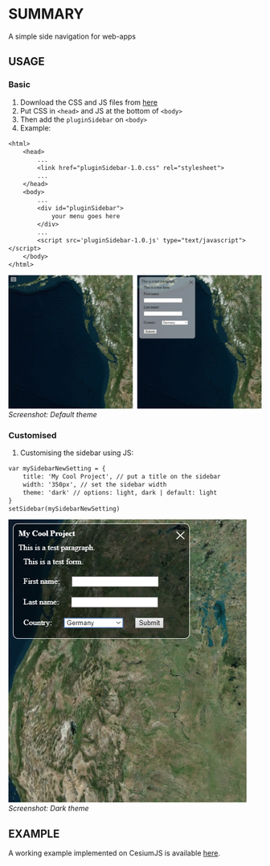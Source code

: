 # SUMMARY
A simple side navigation for web-apps

## USAGE
### Basic
1. Download the CSS and JS files from [here](https://github.com/TheMaggieSimpson/sidebarPlugin/tree/master/lib)
2. Put CSS in `<head>` and JS at the bottom of `<body>`
3. Then add the `pluginSidebar` on `<body>`
4. Example:
```
<html>
    <head>
        ...
        <link href="pluginSidebar-1.0.css" rel="stylesheet">
        ...
    </head>
    <body>
        ...
        <div id="pluginSidebar">
            your menu goes here
        </div>
        ...
        <script src='pluginSidebar-1.0.js' type="text/javascript"></script>
    </body>
</html>
```
![image](https://github.com/TheMaggieSimpson/sidebarPlugin/blob/master/img/default.PNG)
*Screenshot: Default theme*

### Customised
1. Customising the sidebar using JS:
```
var mySidebarNewSetting = {
    title: 'My Cool Project', // put a title on the sidebar
    width: '350px', // set the sidebar width
    theme: 'dark' // options: light, dark | default: light
}
setSidebar(mySidebarNewSetting)
```
![image](https://github.com/TheMaggieSimpson/sidebarPlugin/blob/master/img/custom.PNG)
*Screenshot: Dark theme*

## EXAMPLE
A working example implemented on CesiumJS is available [here](https://github.com/TheMaggieSimpson/sidebarPlugin/blob/master/example/cesiumjs).
